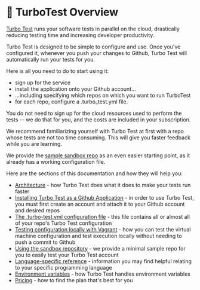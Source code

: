 # 🚠 TurboTest Overview

[Turbo Test](https://turbo-test.com/) runs your software tests in parallel on the cloud, drastically reducing testing time and increasing developer productivity.

Turbo Test is designed to be simple to configure and use. Once you've configured it, whenever you push your changes to Github, Turbo Test will automatically run your tests for you.

Here is all you need to do to start using it:

* sign up for the service
* install the application onto your Github account...
* ...including specifying which repos on which you want to run TurboTest
* for each repo, configure a .turbo\_test.yml file.

You do not need to sign up for the cloud resources used to perform the tests -- we do that for you, and the costs are included in your subscription.

We recommend familiarizing yourself with Turbo Test at first with a repo whose tests are not too time consuming. This will give you faster feedback while you are learning.

We provide the [sample sandbox repo](https://github.com/turbotest/HELP/tree/0780d8836376fd9fe9b775a5f53f6abf73642215/sandbox/README.md) as an even easier starting point, as it already has a working configuration file.

Here are the sections of this documentation and how they will help you:

* [Architecture](../architecture.md) - how Turbo Test does what it does to make your tests run faster
* [Installing Turbo Test as a Github Application](https://github.com/turbotest/HELP/tree/c1f9aa8986e495d230feb67739976e8b692e560e/docs/overview/github-app/README.md) - in order to use Turbo Test, you must first create an account and attach it to your Github account and desired repos
* [The .turbo-test.yml configuration file](https://github.com/turbotest/HELP/tree/c1f9aa8986e495d230feb67739976e8b692e560e/docs/overview/config-file/README.md) - this file contains all or almost all of your repo's Turbo Test configuration
* [Testing configuration locally with Vagrant](https://github.com/turbotest/HELP/tree/c1f9aa8986e495d230feb67739976e8b692e560e/docs/overview/vg-testing-configuration-locally.md) - how you can test the virtual machine configuration and test execution locally without needing to push a commit to Github
* [Using the sandbox repository](https://github.com/turbotest/HELP/tree/c1f9aa8986e495d230feb67739976e8b692e560e/docs/overview/sandbox/README.md) - we provide a minimal sample repo for you to easily test your Turbo Test account
* [Language-specific reference](https://github.com/turbotest/HELP/tree/c1f9aa8986e495d230feb67739976e8b692e560e/docs/overview/language-specific-reference/README.md) - information you may find helpful relating to your specific programming language
* [Environment variables](https://github.com/turbotest/HELP/tree/c1f9aa8986e495d230feb67739976e8b692e560e/docs/overview/env-vars/README.md) - how Turbo Test handles environment variables
* [Pricing](https://github.com/turbotest/HELP/tree/c1f9aa8986e495d230feb67739976e8b692e560e/docs/overview/pricing/README.md) - how to find the plan that's best for you

